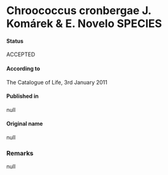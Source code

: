 # Chroococcus cronbergae J. Komárek & E. Novelo SPECIES

#### Status
ACCEPTED

#### According to
The Catalogue of Life, 3rd January 2011

#### Published in
null

#### Original name
null

### Remarks
null